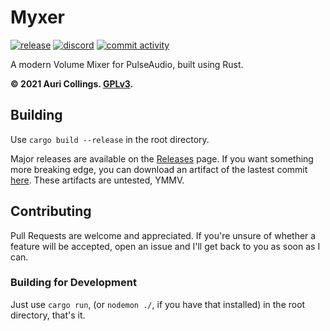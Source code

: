 # Myxer

[![release](https://github.com/Aurailus/Myxer/workflows/release/badge.svg)](https://github.com/Aurailus/Myxer/releases)
[![discord](https://img.shields.io/discord/416379773976051712.svg?color=7289DA&label=discord&logo=discord&logoColor=white&labelColor=2A3037)](https://aurail.us/discord)
[![commit activity](https://img.shields.io/github/commit-activity/m/aurailus/myxer.svg?logo=github&labelColor=2A3037&label=commit%20activity)](https://github.com/Aurailus/Myxer/commits/master)

A modern Volume Mixer for PulseAudio, built using Rust.

**&copy; 2021 Auri Collings. [GPLv3](https://github.com/Aurailus/Myxer/LICENSE.md).**

## Building

Use `cargo build --release` in the root directory.

Major releases are available on the [Releases](https://github.com/Aurailus/Myxer/releases) page. If you want something more breaking edge, you can download an artifact of the lastest commit [here](https://nightly.link/Aurailus/myxer/workflows/release/master/Myxer.zip). These artifacts are untested, YMMV.

## Contributing

Pull Requests are welcome and appreciated. If you're unsure of whether a feature will be accepted, open an issue and I'll get back to you as soon as I can.  

### Building for Development

Just use `cargo run`, (or `nodemon ./`, if you have that installed) in the root directory, that's it. 
